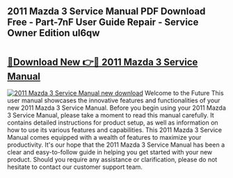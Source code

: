 ## 2011 Mazda 3 Service Manual PDF Download Free - Part-7nF User Guide Repair - Service Owner Edition ul6qw

# <h2><a href="http://bc45650.oget.top/?id=2011+Mazda+3+Service+Manual">🔗Download New 👉🔴 2011 Mazda 3 Service Manual</a></h2>

[![2011 Mazda 3 Service Manual new download](https://i.imgur.com/5g1atiW.png)](http://bc45650.oget.top/?id=2011+Mazda+3+Service+Manual)
Welcome to the Future This user manual showcases the innovative features and functionalities of your new 2011 Mazda 3 Service Manual. Before you begin using your 2011 Mazda 3 Service Manual, please take a moment to read this manual carefully. It contains detailed instructions for product setup, as well as information on how to use its various features and capabilities. This 2011 Mazda 3 Service Manual comes equipped with a wealth of features to maximize your productivity. It's our hope that the 2011 Mazda 3 Service Manual has been a clear and easy-to-follow guide in helping you get started with your new product. Should you require any assistance or clarification, please do not hesitate to contact our customer support team.
